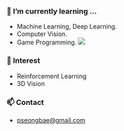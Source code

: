 ### 🌱 I’m currently learning ...
- Machine Learning, Deep Learning.
- Computer Vision.
- Game Programming.
  <img src="https://img.shields.io/badge/Unity-000000?style=flat-square&logo=Unity&logoColor=white"/>

### 🔭 Interest
- Reinforcement Learning
- 3D Vision

### 📫 Contact
- pseongbae@gmail.com

<!--
**seongbae15/seongbae15** is a ✨ _special_ ✨ repository because its `README.md` (this file) appears on your GitHub profile.

Here are some ideas to get you started:

- 🔭 I’m currently working on ...
- 🌱 I’m currently learning ...
- 👯 I’m looking to collaborate on ...
- 🤔 I’m looking for help with ...
- 💬 Ask me about ...
- 📫 How to reach me: ...
- 😄 Pronouns: ...
- ⚡ Fun fact: ...
-->
